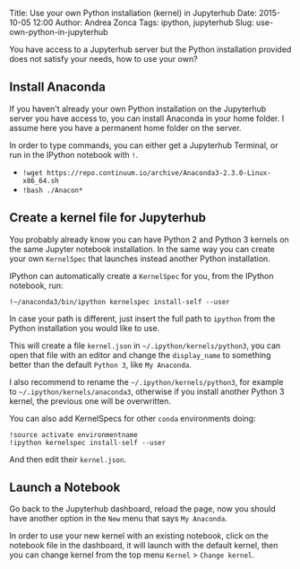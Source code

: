 Title: Use your own Python installation (kernel) in Jupyterhub
Date: 2015-10-05 12:00
Author: Andrea Zonca
Tags: ipython, jupyterhub
Slug: use-own-python-in-jupyterhub

You have access to a Jupyterhub server but the Python installation provided does not satisfy your needs,
how to use your own?

## Install Anaconda

If you haven't already your own Python installation on the Jupyterhub server you have access to, you can install Anaconda in your home folder. I assume here you have a permanent home folder on the server.

In order to type commands, you can either
get a Jupyterhub Terminal, or run in the IPython notebook with `!`.

* `!wget https://repo.continuum.io/archive/Anaconda3-2.3.0-Linux-x86_64.sh`
* `!bash ./Anacon*`

## Create a kernel file for Jupyterhub

You probably already know you can have Python 2 and Python 3 kernels on the same Jupyter notebook installation. In the same way you can create your own `KernelSpec` that launches instead another Python installation.

IPython can automatically create a `KernelSpec` for you, from the IPython notebook, run:

	!~/anaconda3/bin/ipython kernelspec install-self --user

In case your path is different, just insert the full path to `ipython` from the Python installation you would like to use.

This will create a file `kernel.json` in `~/.ipython/kernels/python3`, you can open that file with an editor and change the `display_name` to something better than the default `Python 3`, like `My Anaconda`.

I also recommend to rename the `~/.ipython/kernels/python3`, for example to  `~/.ipython/kernels/anaconda3`, otherwise if you install another Python 3 kernel, the previous one will be overwritten.

You can also add KernelSpecs for other `conda` environments doing:

	!source activate environmentname
	!ipython kernelspec install-self --user

And then edit their `kernel.json`.

## Launch a Notebook

Go back to the Jupyterhub dashboard, reload the page, now you should have another option in the `New` menu that says `My Anaconda`.

In order to use your new kernel with an existing notebook, click on the notebook file in the dashboard, it will launch with the default kernel, then you can change kernel from the top menu `Kernel` > `Change kernel`.
